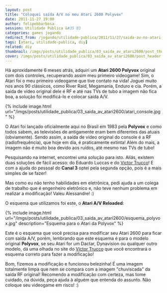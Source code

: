 ```yaml
---
layout: post
title: "Coloquei saída A/V no meu Atari 2600 Polyvox"
date: 2011-11-27 19:00
author: felipebbarbosa
session: Utilidade Pública &#35 03
categories: games jogando
redirect_from: /jogando/utilidade-publica/2011/11/27/saida-av-no-atari-2600.html
tags: [atari, utilidade-publica, diy]
related: diy
thumbnail: /imgs/posts/utilidade_publica/03_saida_av_atari2600/post_thumbnail.jpg
cover: /imgs/posts/utilidade_publica/03_saida_av_atari2600/post_header.jpg
---
```


Há aproxidamente 6 meses atrás, adquiri um **Atari 2600 Polyvox** original com dois controles,
recuperando assim meu primeiro videogame! Sim, o Atari foi o meu primeiro videogame que tive
contato na vida! Joguei muito nos anos 90 clássicos, como River Raid, Megamania, Enduro e cia.
Porém, a saída de vídeo original dele é RF e até nas TVs de tubo a imagem não fica boa, a solução
foi modificá-lo e colocar saída A/V.

<!--more-->

{% include image.html
  url="/imgs/posts/utilidade_publica/03_saida_av_atari2600/atari_console.jpg" %}

O Atari foi lançado oficialmente aqui no Brasil em 1983 pela **Polyvox** e como todos sabem,
as televisões de antigamente eram bem diferentes das atuais (obviamente). Sendo assim, a saída
de vídeo original do console é a RF (radiofrequência), que hoje em dia, é praticamente extinta!
Além do mais, a imagem não é muito boa devido aos ruídos, até mesmo nas TVs de tubo!

Pesquisando na internet, encontrei uma solução para isto. Alíás, existem duas soluções de fácil
acesso: do Eduardo Luccas e do [Victor Trucco](http://www.victortrucco.com/Atari/AtariAVReloaded/AtariAVReloaded)! E com a ajuda do pessoal do **Canal 3** optei pela segunda opção, pois é a mais simples de se fazer!

Mas como eu não tenho habilidades em eletrônica, pedi ajuda a um colega de trabalho que é engenheiro
eletrônico e, não teve nenhum problema em realizar a modificação! Valeu Alessandre! :)

O esquema que utilizamos foi este, o **Atari A/V Reloaded**:

{% include image.html
  url="/imgs/posts/utilidade_publica/03_saida_av_atari2600/esquema_polyvox.jpg"
  description="Esquema para o Atari da Polyvox" %}

Este é o esquema que você precisa para modificar seu Atari 2600 para ficar com saída A/V, porém,
lembrando que este esquema é para o modelo original **Polyvox**, se seu Atari for um Dactar,
Dynavision ou qualquer outro modelo, dá uma olhada no site do [Victor Trucco](http://www.victortrucco.com/Atari/AtariAVReloaded/AtariAVReloaded) que você encontrará o esquema correto para fazer a modificação!

Bom, fizemos a modificação e funcionou belezinha! É uma imagem totalmente limpa que nem se compara com a imagem "chuviscada" da saída RF original!
Recomendo a modificação com certeza, mas tome cuidado, na dúvida, peça ajuda à alguém que entenda do assunto. Não coloque seu videogame em risco! :)
